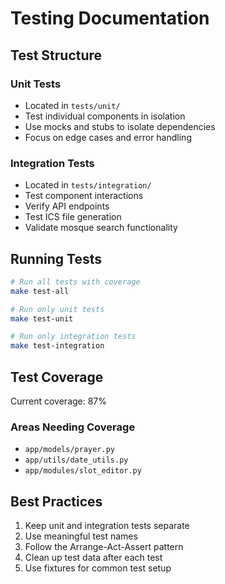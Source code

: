# Testing Documentation

## Test Structure

### Unit Tests
- Located in `tests/unit/`
- Test individual components in isolation
- Use mocks and stubs to isolate dependencies
- Focus on edge cases and error handling

### Integration Tests
- Located in `tests/integration/`
- Test component interactions
- Verify API endpoints
- Test ICS file generation
- Validate mosque search functionality

## Running Tests

```bash
# Run all tests with coverage
make test-all

# Run only unit tests
make test-unit

# Run only integration tests
make test-integration
```

## Test Coverage

Current coverage: 87%

### Areas Needing Coverage
- `app/models/prayer.py`
- `app/utils/date_utils.py`
- `app/modules/slot_editor.py`

## Best Practices
1. Keep unit and integration tests separate
2. Use meaningful test names
3. Follow the Arrange-Act-Assert pattern
4. Clean up test data after each test
5. Use fixtures for common test setup